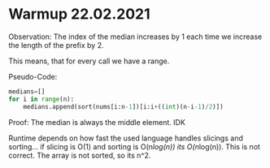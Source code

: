 # Warmup 22.02.2021

Observation: The index of the median increases by 1 each time we increase the length of the prefix by 2.

This means, that for every call we have a range. 

Pseudo-Code:
```python
medians=[]
for i in range(n):
    medians.append(sort(nums[i:n-1])[i:i+((int)(n-i-1)/2)])
```
Proof: The median is always the middle element. IDK

Runtime depends on how fast the used language handles slicings and sorting... if slicing is O(1) and sorting is O(n*log(n)) its O(n*log(n)). 
This is not correct. The array is not sorted, so its n^2.